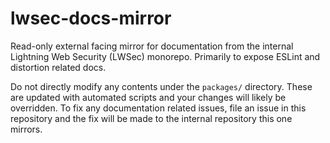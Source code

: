 # lwsec-docs-mirror

Read-only external facing mirror for documentation from the internal Lightning Web Security (LWSec) monorepo. Primarily to expose ESLint and distortion related docs.

Do not directly modify any contents under the `packages/` directory. These are updated with automated scripts and your changes will likely be overridden. To fix any documentation related issues, file an issue in this repository and the fix will be made to the internal repository this one mirrors.
